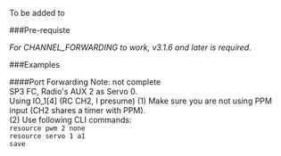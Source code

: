To be added to

###Pre-requiste

*For CHANNEL_FORWARDING to work, v3.1.6 and later is required.*

###Examples

####Port Forwarding   Note: not complete   
SP3 FC, Radio's AUX 2 as Servo 0.  
Using IO_1[4] (RC CH2, I presume)
(1) Make sure you are not using PPM input (CH2 shares a timer with PPM).  
(2) Use following CLI commands:  
`resource pwm 2 none`  
`resource servo 1 a1`  
`save`
